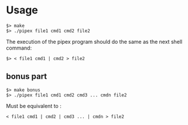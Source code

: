 # Usage  
```
$> make
$> ./pipex file1 cmd1 cmd2 file2
```
The execution of the pipex program should do the same as the next shell command:
```
$> < file1 cmd1 | cmd2 > file2
```

## bonus part
```
$> make bonus
$> ./pipex file1 cmd1 cmd2 cmd3 ... cmdn file2
```
Must be equivalent to :
```
< file1 cmd1 | cmd2 | cmd3 ... | cmdn > file2
```
